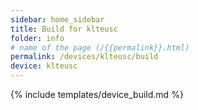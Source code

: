 ```yaml
---
sidebar: home_sidebar
title: Build for klteusc
folder: info
# name of the page (/{{permalink}}.html)
permalink: /devices/klteusc/build
device: klteusc
---
```

{% include templates/device_build.md %}
